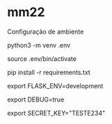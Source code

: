 # mm22

Configuração de ambiente

python3 -m venv .env

source .env/bin/activate

pip install -r requirements.txt

export FLASK_ENV=development

export DEBUG=true

export SECRET_KEY="TESTE234"
